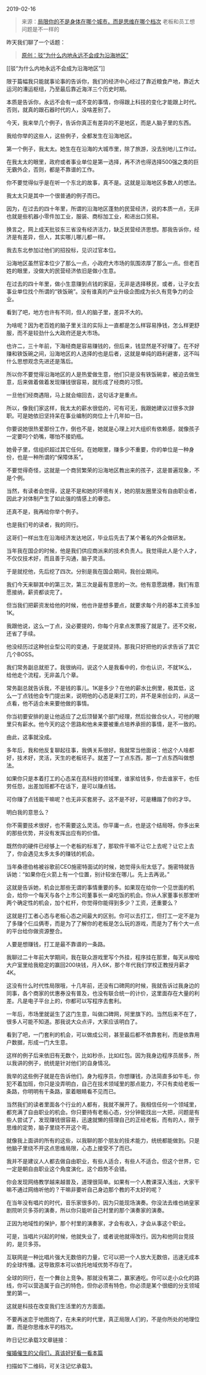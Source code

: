 2019-02-16

> 来源：[局限你的不是身体在哪个城市，而是思维在哪个档次](http://mp.weixin.qq.com/s?__biz=MzU3NDc5Nzc0NQ==&mid=2247484037&idx=1&sn=10646246f66405d4455b90c9f768c452&chksm=fd2da05bca5a294dbdde50c00b861a8bf0e0f98aea275a4913a818960caf18d19869eff64d1b&scene=27#wechat_redirect)
> 老板和员工想问题是不一样的

昨天我们聊了一个话题：

>[原创：驳“为什么内地永远不会成为沿海地区”](http://mp.weixin.qq.com/s?__biz=MzU3NDc5Nzc0NQ==&mid=2247484029&idx=2&sn=a502fd1e001d3f3ef6a60220d565a860&chksm=fd2da0a3ca5a29b599556e90291dfd7c61dbf935e6fd3bee9dfc8c580322204c2e2c5805c9c9&scene=21#wechat_redirect)  

[[驳“为什么内地永远不会成为沿海地区”]]

限于篇幅我只能就事论事的告诉你，我们的经济中心经过了靠近粮食产地，靠近大运河的漕运枢纽，乃至最后靠近海洋三个历史时期。

  

本质是告诉你，永远不会有一成不变的事情，你得跟上科技的变化才能跟上时代。否则，就真的跟石器时代的人，没啥差别了。

  

今天，我来举几个例子，告诉你真正有差异的不是地区，而是人脑子里的东西。

  

我给你举的这些人，这些例子，全都发生在沿海地区。

  

第一个例子，我太太。她生在在沿海的大城市里，除了旅游，没去别地儿工作过。

  

在我太太的眼里，政府或者事业单位是第一选择，再不济也得选择500强之类的巨无霸外企，否则，都是不靠谱的工作。

  

你不要觉得似乎是在听一个东北的故事，真不是。这就是沿海地区多数人的想法。

  

我太太只是其中一个很普通的例子而已。

  

因为，在过去的四十年里，所谓的沿海地区蓬勃的民营经济，说的本质一点，无非也就是些机器小零件加工业，服装、商标加工业，和进出口贸易。

  

换言之，网上成天批驳东三省没有经济活力，缺乏民营经济思想。那我告诉你，经济是有差异，但人，其实哪儿哪儿都一样。

  

我去东北参加过他们的招投标，见识过官本位。

  

沿海地区虽然官本位少了那么一点，小政府大市场的氛围浓厚了那么一点。但老百姓的眼里，没做大的民营经济依旧是做小生意。

  

在过去的四十年里，做小生意赚到点钱的家庭，无非是选择移民，或者，让子女去事业单位找个所谓的“铁饭碗”。没有谁真的产业升级企图成为长久有竞争力的企业。

  

看到了吧，地方也许有不同，但人的脑子里，差异不大的。

  

为啥呢？因为老百姓的脑子里关注的实际上一直都是怎么样容易挣钱，怎么样更舒服，而不是较劲什么大政府还是大市场。

  

也许二，三十年前，下海经商是容易赚钱的，但后来，钱显然是不好赚了。在不好赚和铁饭碗之间，沿海地区的人选择的也是后者，这就是单纯的趋利避害，这不叫什么思想观念先进还是落后。

  

所以你不要觉得沿海地区的人是热爱做生意，他们只是没有铁饭碗拿，被迫去做生意，后来做着做着发现赚钱很容易，就形成了经商的习惯。

  

一旦他们经商遇阻，马上就会缩回去，这句话才是重点。

  

所以，像我们家这样，我太太的薪水很低的，可有可无，我跟她建议过很多次辞职。可是她依旧坚持呆在事业编制的岗位上十几年如一日。

  

你要说她很热爱那份工作，倒也不是，她就是心理上对大组织有依赖感，就像孩子一定要叼个奶嘴，哪怕不接奶瓶。

  

她骨子里，信组织超过其它任何。在她眼里，赚多少不重要，你的单位是一种身份，也是一种所谓的“保障体系”。

  

不要觉得奇怪，这就是一个商贸繁荣的沿海地区教出来的孩子，这是普遍现象，不是个例。

  

当然，有读者会觉得，这是不是和她的环境有关，她的朋友圈里没有自由职业者，因此才对体制产生了如此强的情感上的眷恋。

  

还真不是，我再给你举个例子。

  

也是我们号的读者，我的同行。

  

这哥们一样出生在沿海经济发达地区，毕业后先去了某个著名的外企做研发。

  

当年我在国企的时候，他是我们供应商派来的技术负责人。我觉得此人是个人才，不仅仅技术好，而且善于沟通，脑子灵活。

  

于是就挖他，先后挖了四次。分别是我在国企期间，我创业期间。

  

我们今天来聊其中的第三次，第三次是最有意思的一次。他有意愿跳槽，我们有意愿接纳，薪资都谈完了。

  

但当我们把薪资发给他的时候，他也许是想多要点，就要求每个月的基本工资多加1K。

  

我跟他说，这么一丁点，没必要提的，你每个月拿点发票报了就是了。还不交税，还省了手续。

  

他没经历过这种创业型公司的变通，于是就坚持。那我只好把他的诉求告诉了其它几个BOSS。

  

我们常务副总就拒了。我很纳闷，说这个人是我看中的，你也认识，不就1K么，给他走个流程，无非盖几个章。

  

常务副总就告诉我，不是钱的事儿。1K是多少？在他的薪水比例里，极其低，这么一丁点钱他会专门提出来，说明他的心态是来打工的，并不是来创业的，从这一点看，他不适合未来要他做的事情。

  

你当初要安排的是让他适应了之后顶替某个部门经理，然后拉做合伙人，可他的眼里只有薪水。他今天的这个思路和他未来要被重点培养承担的事情，是不一致的。

  

由此，这事就没成。

  

多年后，我和他反复聊起往事，我俩关系很好。我就常当他面说：他这个人啥都好，技术好，灵活，天生的老板坯子。就差了一丁点东西，那一丁点东西叫做想法。

  

如果你只是本着打工的心态呆在高科技的领域里，谁家给钱多，你去谁家干，也任劳任怨，出差加班都不在话下，是可以赚点钱。

  

可你赚了点钱能干嘛呢？也无非买套房子。这不是不好，可是糟蹋了你的才华。

  

明白我的意思么？

  

你不需要技术很好，也不需要这么灵活。你平庸一点，也是这个结局呀。你多出来的那些优势，并没有发挥出应有的价值。

  

既然你的硬件已经够上一个老板的标准了，那软件干嘛不让它上去呢？让它上去了，你会遇见太多太多的赚钱的机会。

  

当年桑德伯格被谷歌前CEO施密特面试的时候，她觉得头衔太低了。施密特就告诉她：“如果你在火箭上有一个位置，别计较坐在哪儿。先上去再说。”  

  

这就是告诉她，机会比那些无谓的事情重要的多。如果现在给你一个见世面的机会，给你一个每天与各个上市公司董事长一桌吃饭的机会。你从人家董事长那里听两个确定性的机会，加个杠杆，你觉得你能得到多少？工资，还重要么？

  

这就是打工者心态与老板心态之间最大的区别。你可以去打工，但打工一定不是为了多赚个仨瓜俩枣，而是为了了解你的老板是怎么玩的游戏，而是为了有个大一点的平台给你做资源整合。

  

人要是想赚钱，打工是最不靠谱的一条路。

  

我聊过二十年前大学期间，我在联众游戏里写个外挂，程序挂在那里，每天从梭哈大户室里给我稳定的赢回200块钱，月入6K，那个年代我们学校正教授月薪才4K。

  

这没有什么时代性局限哦，十几年前，还没有口碑网的时候，我就告诉过我身边的同事，各个商家的优惠券没有普及，也没有联合统一的计价，这里面存在大量的利差。凡是电子平台上的，你都可以写程序去套利。

  

一年后，市场里就诞生了这门生意，叫做口碑网，阿里旗下的。当然后来不在了，很多人可能不知道。那我说大众点评，大家应该明白了。

  

看到了吧，一门套利的机会，可以做成公司，甚至最后都不依靠套利，而是依靠用户数据，形成一门大生意。

  

这样的例子后来依旧有无数个，比如秒杀，比如红包。因为我身边程序员居多，所以我讲的例子，统统是针对他们的自身情况。

  

我举的这些例子就是在告诉他们，身为程序员，你想赚钱，办法简直多如牛毛，你犯不着加班，你只是没弄明白，自己在技术领域里的那点能力，不只有卖给老板一条路，你明明有千条路，蒙着眼睛看不见而已。

  

当然我们的读者里面各个行业的人都有，我就不展开了。我相信任何一个领域里，都充满了自由职业的机会。你只要持有老板心态，分分钟能找出一大把，问题是有些人尝试了，发现赚钱很容易，迅速就懒的搭理自己的正经老板，而有的人，限于思维的定势，脑子里绕不开这个弯。

  

就像我上面讲的所有的这些，以我聊的那个朋友的技术能力，统统都能做到。只是他脑子里绕不开这点思维局限，心态上接受不了而已。

  

我并不是建议人人都去做自由职业，有些人适合，有些人不适合。但这个世界，它一定是朝自由职业这个角度演化，这个趋势不会错。

  

你会发现网络教学越来越普及，道理很简单。如果有一个人教课深入浅出，大家干嘛不通过网络听他的？干嘛非要听自己身边那个教的不太好的呢？

  

在当年没有唱片的时代，音乐家很多的，因为只能现场演奏。你没法去维也纳皇家剧院听贝多芬的演奏，所以你只能听自己村里的那个演奏家的演奏。

  

正因为地域性的保护，那个村里的演奏家，才会有收入，才会从事这个职业。

  

可是，当唱片兴起的时候，他就失业了，或者说他就得改行。因为和他同台竞技的，是贝多芬。

  

互联网是一种比唱片强大无数倍的力量，它可以把一个人放大无数倍，迅速无成本的全球传播。这导致原本可以依托地域优势不存在了。

  

全球的同行，在一个舞台上竞争。那就没有第二，赢家通吃。你可以走小众化的路线，你可以营造属于自己的特色，但你必须有特色，你必须是某个很细的分支领域里的第一。

  

这就是科技在改变我们生活里的方方面面。

  

不要再迷恋于地图炮了，在未来的时代里，真正局限人们的，不是你所处的地理位置，而是你思维水平的档次。

  

昨日记忆承载3文章链接：

[催婚催生的父母们，真该好好看一看本篇](https://mp.weixin.qq.com/s?__biz=MzU0MjYwNDU2Mw==&mid=2247485803&idx=1&sn=27e3914843b3ce1cd6237fdaf9a69d9a&chksm=fb196517cc6eec01b61f7031f55f2be79ade7d08ac463556f68981b332b4ed9c428d09645748&token=2084781659&lang=zh_CN&scene=21#wechat_redirect)  

  

扫描如下二维码，可关注记忆承载3。

